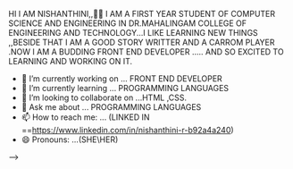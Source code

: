 HI I AM NISHANTHINI,,🔭🌱 
                      I AM A FIRST YEAR STUDENT OF COMPUTER SCIENCE AND ENGINEERING IN DR.MAHALINGAM COLLEGE OF ENGINEERING AND TECHNOLOGY...I LIKE LEARNING NEW THINGS ,,BESIDE THAT I AM A GOOD STORY WRITTER AND A CARROM PLAYER .NOW I AM A BUDDING FRONT END DEVELOPER ..... AND SO EXCITED TO LEARNING AND WORKING ON IT.

- 🔭 I’m currently working on ... FRONT END DEVELOPER
- 🌱 I’m currently learning ... PROGRAMMING LANGUAGES
- 👯 I’m looking to collaborate on ...HTML ,CSS.
- 💬 Ask me about ... PROGRAMMING LANGUAGES
- 📫 How to reach me: ... (LINKED IN ==https://www.linkedin.com/in/nishanthini-r-b92a4a240)
- 😄 Pronouns: ...(SHE\HER)

-->
